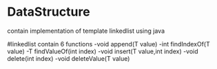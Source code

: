# DataStructure

contain implementation of template linkedlist using java

#linkedlist contain 6 functions 
-void append(T value)
-int findIndexOf(T value)
-T findValueOf(int index)
-void insert(T value,int index)
-void delete(int index)
-void deleteValue(T value)
